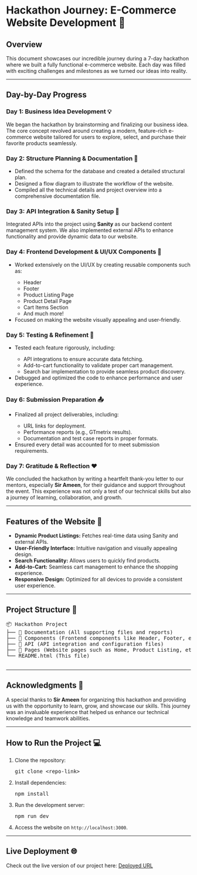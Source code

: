   <h1>Hackathon Journey: E-Commerce Website Development 🚀</h1>

  <h2>Overview</h2>
  <p>
    This document showcases our incredible journey during a 7-day hackathon where we built a fully functional
    e-commerce website. Each day was filled with exciting challenges and milestones as we turned our ideas into reality.
  </p>
<hr>

  <h2>Day-by-Day Progress</h2>

  <h3>Day 1: Business Idea Development 💡</h3>
  <p>
    We began the hackathon by brainstorming and finalizing our business idea. The core concept revolved around creating
    a modern, feature-rich e-commerce website tailored for users to explore, select, and purchase their favorite products
    seamlessly.
  </p>

  <h3>Day 2: Structure Planning & Documentation 📝</h3>
  <ul>
    <li>Defined the schema for the database and created a detailed structural plan.</li>
    <li>Designed a flow diagram to illustrate the workflow of the website.</li>
    <li>Compiled all the technical details and project overview into a comprehensive documentation file.</li>
  </ul>

  <h3>Day 3: API Integration & Sanity Setup 🔗</h3>
 <p>
    Integrated APIs into the project using <strong>Sanity</strong> as our backend content management system. We also
    implemented external APIs to enhance functionality and provide dynamic data to our website.
  </p>

  <h3>Day 4: Frontend Development & UI/UX Components 🎨</h3>
  <ul>
    <li>Worked extensively on the UI/UX by creating reusable components such as:</li>
    <ul>
      <li>Header</li>
      <li>Footer</li>
      <li>Product Listing Page</li>
      <li>Product Detail Page</li>
      <li>Cart Items Section</li>
      <li>And much more!</li>
    </ul>
    <li>Focused on making the website visually appealing and user-friendly.</li>
  </ul>

  <h3>Day 5: Testing & Refinement 🔧</h3>
  <ul>
    <li>Tested each feature rigorously, including:</li>
    <ul>
      <li>API integrations to ensure accurate data fetching.</li>
      <li>Add-to-cart functionality to validate proper cart management.</li>
      <li>Search bar implementation to provide seamless product discovery.</li>
    </ul>
    <li>Debugged and optimized the code to enhance performance and user experience.</li>
  </ul>

  <h3>Day 6: Submission Preparation 📤</h3>
  <ul>
    <li>Finalized all project deliverables, including:</li>
    <ul>
      <li>URL links for deployment.</li>
      <li>Performance reports (e.g., GTmetrix results).</li>
      <li>Documentation and test case reports in proper formats.</li>
    </ul>
    <li>Ensured every detail was accounted for to meet submission requirements.</li>
  </ul>

  <h3>Day 7: Gratitude & Reflection ❤️</h3>
  <p>
    We concluded the hackathon by writing a heartfelt thank-you letter to our mentors, especially <strong>Sir Ameen</strong>,
    for their guidance and support throughout the event. This experience was not only a test of our technical skills but also
    a journey of learning, collaboration, and growth.
  </p>

  <hr>

  <h2>Features of the Website 🌟</h2>
  <ul>
    <li><strong>Dynamic Product Listings:</strong> Fetches real-time data using Sanity and external APIs.</li>
    <li><strong>User-Friendly Interface:</strong> Intuitive navigation and visually appealing design.</li>
    <li><strong>Search Functionality:</strong> Allows users to quickly find products.</li>
    <li><strong>Add-to-Cart:</strong> Seamless cart management to enhance the shopping experience.</li>
    <li><strong>Responsive Design:</strong> Optimized for all devices to provide a consistent user experience.</li>
  </ul>

  <hr>

  <h2>Project Structure 📂</h2>
  <pre>
📦 Hackathon Project  
├── 📁 Documentation (All supporting files and reports)  
├── 📁 Components (Frontend components like Header, Footer, etc.)  
├── 📁 API (API integration and configuration files)  
├── 📁 Pages (Website pages such as Home, Product Listing, etc.)  
└── README.html (This file)
  </pre>

  <hr>

  <h2>Acknowledgments 🙏</h2>
  <p>
    A special thanks to <strong>Sir Ameen</strong> for organizing this hackathon and providing us with the opportunity
    to learn, grow, and showcase our skills. This journey was an invaluable experience that helped us enhance our technical
    knowledge and teamwork abilities.
  </p>

  <hr>

  <h2>How to Run the Project 💻</h2>
  <ol>
    <li>Clone the repository:
      <pre>git clone &lt;repo-link&gt;</pre>
    </li>
    <li>Install dependencies:
      <pre>npm install</pre>
    </li>
    <li>Run the development server:
      <pre>npm run dev</pre>
    </li>
    <li>Access the website on <code>http://localhost:3000</code>.</li>
  </ol>

  <hr>

  <h2>Live Deployment 🌐</h2>
  <p>Check out the live version of our project here: <a href="https://shoe-nike-figma-hackathon.netlify.app/">Deployed URL</a></p>
